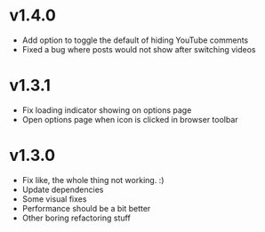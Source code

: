 # v1.4.0

-   Add option to toggle the default of hiding YouTube comments
-   Fixed a bug where posts would not show after switching videos

# v1.3.1

-   Fix loading indicator showing on options page
-   Open options page when icon is clicked in browser toolbar

# v1.3.0

-   Fix like, the whole thing not working. :)
-   Update dependencies
-   Some visual fixes
-   Performance should be a bit better
-   Other boring refactoring stuff
